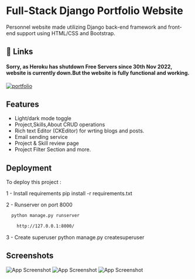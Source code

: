 
# Full-Stack Django Portfolio Website

Personnel website made utilizing Django back-end framework and front-end support using HTML/CSS and Bootstrap.




## 🔗 Links

#### Sorry, as Heroku has shutdown Free Servers since 30th Nov 2022, website is currently down.But the website is fully functional and working.
[![portfolio](https://img.shields.io/badge/my_portfolio-000?style=for-the-badge&logo=ko-fi&logoColor=white)](http://abhisheksingh-portfolio.herokuapp.com/)

## Features

- Light/dark mode toggle
- Project,Skills,About CRUD operations
- Rich text Editor (CKEditor) for wrting blogs and posts.
- Email sending service
- Project & Skill review page
- Project Filter Section and more.

## Deployment

To deploy this project :

1 - Install requirements pip install -r requirements.txt

2 - Runserver on port 8000

```bash
  python manage.py runserver

    http://127.0.0.1:8000/
```
3 - Create superuser python manage.py createsuperuser




  


## Screenshots

![App Screenshot](https://user-images.githubusercontent.com/56029486/192750761-6a719780-6a3b-49fe-b8fd-adf80a08dd0f.png )
![App Screenshot](https://user-images.githubusercontent.com/56029486/192751636-792331b1-c61d-4dfd-9da9-770c32872edb.png)
![App Screenshot](https://user-images.githubusercontent.com/56029486/192751333-e7c66663-1969-4fbd-ab78-48c4e35e4e24.png)



